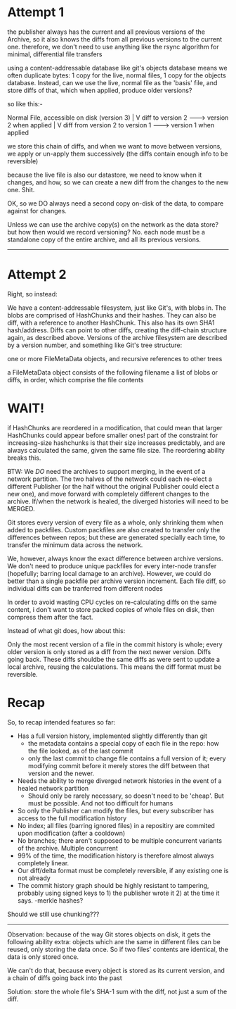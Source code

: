 Attempt 1
=========

the publisher always has the current and all previous versions of the Archive,
so it also knows the diffs from all previous versions to the current one.
therefore, we don't need to use anything like the rsync algorithm for minimal, differential file transfers

using a content-addressable database like git's objects database means we often duplicate bytes: 1 copy for the live, normal files, 1 copy for the objects database.
Instead, can we use the live, normal file as the 'basis' file, and store diffs of that, which when applied, produce older versions?


so like this:-


Normal File, accessible on disk		(version 3)
	|
	V
diff to version 2 ---> version 2 when applied
	|
	V
diff from version 2 to version 1 ---> version 1 when applied

we store this chain of diffs, and when we want to move between versions,  
we apply or un-apply them successively (the diffs contain enough info to be reversible)


because the live file is also our datastore,
we need to know when it changes, and how, so we can create a new diff from the changes to the new one. Shit.

OK, so we DO always need a second copy on-disk of the data, to compare against for changes.

Unless we can use the archive copy(s) on the network as the data store? but how then would we record versioning?
No. each node must be a standalone copy of the entire archive, and all its previous versions.

-----

Attempt 2
=========

Right, so instead:

We have a content-addressable filesystem, just like Git's, with blobs in. 
The blobs are comprised of HashChunks and their hashes.
They can also be diff, with a reference to another HashChunk. This also has its own SHA1 hash/address.
Diffs can point to other diffs, creating the diff-chain structure again, as described above.
Versions of the archive filesystem are described by a version number, and something like Git's tree structure:

one or more FileMetaData objects, and recursive references to other trees

a FileMetaData object consists of the following
filename
a list of blobs or diffs, in order, which comprise the file contents

WAIT!
====
if HashChunks are reordered in a modification, that could mean that larger HashChunks could appear before smaller ones!
part of the constraint for increasing-size hashchunks is that their size increases predictably, 
and are always calculated the same, given the same file size. The reordering ability breaks this.


BTW: We _DO_ need the archives to support merging, in the event of a network partition. 
The two halves of the network could each re-elect a different Publisher (or the half without the original Publisher could elect a new one), and move forward with completely different changes to the archive.
If/when the network is healed, the diverged histories will need to be MERGED.


Git stores every version of every file as a whole, only shrinking them when added to packfiles.
Custom packfiles are also created to transfer only the differences between repos; but these are generated specially each time,
	to transfer the minimum data across the network.

We, however, always know the exact difference between archive versions.
We  don't need to produce unique packfiles for every inter-node transfer (hopefully; barring local  damage to an archive).
However, we could do better than a single packfile per archive version increment. Each file diff, so individual diffs can be tranferred from different nodes

In order to avoid wasting CPU cycles on re-calculating diffs on the same content,  i don't want to store packed copies of whole files on disk, then compress them after the fact.

Instead of what git does, how about this:

Only the most recent version of a file in the commit history is whole; every older version is only stored as a diff from the next newer version. Diffs going back.
These diffs shouldbe the same diffs as were sent to update a local archive, reusing the calculations.
This means the diff format must be reversible.

Recap
=====

So, to recap intended features so far:

* Has a full version history, implemented slightly differently than git
	- the metadata contains a special copy of each file in the repo: how the file looked, as of the last commit
	- only the last commit to change file contains a full version of it; every modifying commit before it merely stores the diff
	between that version and the newer.
* Needs the ability to merge diverged network histories in the event of a healed network partition
	- Should only be rarely necessary, so doesn't need to be 'cheap'. But must be possible. And not too difficult for humans
* So only the Publisher can modify the files, but every subscriber has access to the full modification history
* No index; all files (barring ignored files) in a repositiry are commited upon modification (after a cooldown)
* No branches; there aren't supposed to be multiple concurrent variants of the archive. Multiple concurrent
* 99% of the time, the modification history is therefore almost always completely linear.
* Our diff/delta format must be completely reversible, if any existing one is not already
* The commit history graph should be highly resistant to tampering, probably using signed keys to 1) the publisher wrote it 2) at the time it says.
	-merkle hashes?

Should we still use chunking???

---------

Observation: because of the way Git stores objects on disk, it gets the following ability extra: objects which are the same in different files can be reused, only storing the data once. So if two files' contents are identical, the data  is only stored once.

We can't do that, because every object is stored as its current version, and a chain of diffs going back into the past

Solution: store the whole file's SHA-1 sum with the diff, not just a sum of the diff.